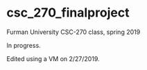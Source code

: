 # csc_270_finalproject

Furman University CSC-270 class, spring 2019

In progress.

Edited using a VM on 2/27/2019.
